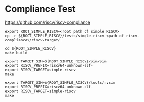 # Compliance Test

<https://github.com/riscv/riscv-compliance>

    export ROOT_SIMPLE_RISCV=<root path of simple RISCV>
    cp -r ${ROOT_SIMPLE_RISCV}/tests/simple-riscv <path of riscv-compliance>/riscv-target/.

    cd ${ROOT_SIMPLE_RISCV}
    make build

    export TARGET_SIM=${ROOT_SIMPLE_RISCV}/sim/sim
    export RISCV_PREFIX=riscv64-unknown-elf-
    export RISCV_TARGET=simple-riscv
    make

    export TARGET_SIM=${ROOT_SIMPLE_RISCV}/tools/rvsim
    export RISCV_PREFIX=riscv64-unknown-elf-
    export RISCV_TARGET=simple-riscv
    make
